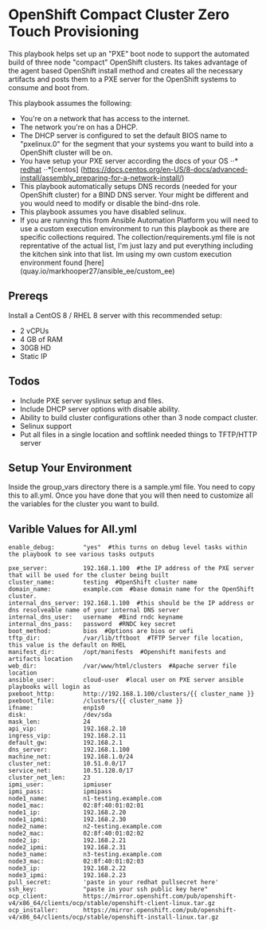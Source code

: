 # OpenShift Compact Cluster Zero Touch Provisioning

This playbook helps set up an "PXE" boot node to support the automated build of three node "compact" OpenShift clusters.  Its takes advantage of the agent based OpenShift install method and creates all the necessary artifacts and posts them to a PXE server for the OpenShift systems to consume and boot from.

This playbook assumes the following:

* You're on a network that has access to the internet.
* The network you're on has a DHCP. 
* The DHCP server is configured to set the default BIOS name to "pxelinux.0" for the segment that your systems you want to build into a OpenShift cluster will be on.
* You have setup your PXE server according the docs of your OS 
⋅⋅* [redhat](https://access.redhat.com/documentation/en-us/red_hat_enterprise_linux/8/html/performing_an_advanced_rhel_8_installation/preparing-for-a-network-install_installing-rhel-as-an-experienced-user) 
⋅⋅*[centos] (https://docs.centos.org/en-US/8-docs/advanced-install/assembly_preparing-for-a-network-install/)
* This playbook automatically setups DNS records (needed for your OpenShift cluster) for a BIND DNS server.  Your might be different and you would need to modify or disable the bind-dns role.
* This playbook assumes you have disabled selinux.
* If you are running this from Ansible Automation Platform you will need to use a custom execution environment to run this playbook as there are specific collections required.  The collection/requirements.yml file is not reprentative of the actual list, I'm just lazy and put everything including the kitchen sink into that list.  Im using my own custom execution environment found [here] (quay.io/markhooper27/ansible_ee/custom_ee)

## Prereqs
Install a CentOS 8 / RHEL 8 server with this recommended setup:

* 2 vCPUs
* 4 GB of RAM
* 30GB HD
* Static IP

## Todos
* Include PXE server syslinux setup and files.
* Include DHCP server options with disable ability.
* Ability to build cluster configurations other than 3 node compact cluster.
* Selinux support
* Put all files in a single location and softlink needed things to TFTP/HTTP server

## Setup Your Environment
Inside the group_vars directory there is a sample.yml file.  You need to copy this to all.yml.   Once you have done that you will then need to customize all the variables for the cluster you want to build.

## Varible Values for All.yml
```
enable_debug:        "yes"  #this turns on debug level tasks within the playbook to see various tasks outputs

pxe_server:          192.168.1.100  #the IP address of the PXE server that will be used for the cluster being built
cluster_name:        testing  #OpenShift cluster name
domain_name:         example.com  #base domain name for the OpenShift cluster.
internal_dns_server: 192.168.1.100  #this should be the IP address or dns resolveable name of your internal DNS server
internal_dns_user:   username  #Bind rndc keyname
internal_dns_pass:   password  #RNDC key secret
boot_method:         bios  #Options are bios or uefi
tftp_dir:            /var/lib/tftboot  #TFTP Server file location, this value is the default on RHEL
manifest_dir:        /opt/manifests  #Openshift manifests and artifacts location
web_dir:             /var/www/html/clusters  #Apache server file location
ansible_user:        cloud-user  #local user on PXE server ansible playbooks will login as
pxeboot_http:        http://192.168.1.100/clusters/{{ cluster_name }} 
pxeboot_file:        /clusters/{{ cluster_name }}
ifname:              enp1s0
disk:                /dev/sda
mask_len:            24
api_vip:             192.168.2.10
ingress_vip:         192.168.2.11
default_gw:          192.168.2.1
dns_server:          192.168.1.100
machine_net:         192.168.1.0/24
cluster_net:         10.51.0.0/17
service_net:         10.51.128.0/17
cluster_net_len:     23
ipmi_user:           ipmiuser
ipmi_pass:           ipmipass
node1_name:          n1-testing.example.com
node1_mac:           02:8f:40:01:02:01
node1_ip:            192.168.2.20
node1_ipmi:          192.168.2.30
node2_name:          n2-testing.example.com
node2_mac:           02:8f:40:01:02:02
node2_ip:            192.168.2.21
node2_ipmi:          192.168.2.31
node3_name:          n3-testing.example.com
node3_mac:           02:8f:40:01:02:03
node3_ip:            192.168.2.22
node3_ipmi:          192.168.2.23
pull_secret:         'paste in your redhat pullsecret here'
ssh_key:             "paste in your ssh public key here"
ocp_client:          https://mirror.openshift.com/pub/openshift-v4/x86_64/clients/ocp/stable/openshift-client-linux.tar.gz
ocp_installer:       https://mirror.openshift.com/pub/openshift-v4/x86_64/clients/ocp/stable/openshift-install-linux.tar.gz
```